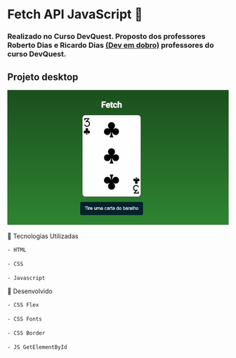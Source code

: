 # Fetch API JavaScript 🚀

### Realizado no Curso DevQuest. Proposto dos professores Roberto Dias e Ricardo Dias [(Dev em dobro)](https://www.instagram.com/devemdobro/) professores do curso DevQuest.

## Projeto desktop 

 [<img src="/src/imagem/cartas.gif" alt="Cartas">]()


📌  Tecnologias Utilizadas 
````
- HTML

- CSS 

- Javascript 
````

📌  Desenvolvido
````
- CSS Flex 

- CSS Fonts

- CSS Border 

- JS GetElementById
````
